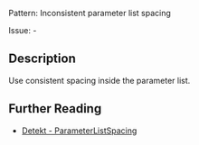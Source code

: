 Pattern: Inconsistent parameter list spacing

Issue: -

## Description

Use consistent spacing inside the parameter list.

## Further Reading

* [Detekt - ParameterListSpacing](https://detekt.dev/docs/rules/formatting/#parameterlistspacing)